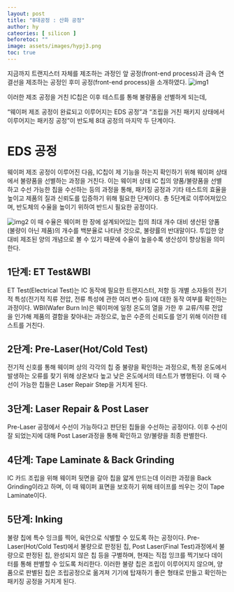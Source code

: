 ```yaml
---
layout: post
title: "8대공정 : 산화 공정"
author: hy
cateories: [ silicon ]
beforetoc: ""
image: assets/images/hypj3.png
toc: true
---
```


지금까지 트랜지스터 자체를 제조하는 과정인 앞 공정(front-end process)과 금속 연결선을 제조하는 공정인 후미 공정(front-end process)을 소개하였다.
![img1](/images/hy_3/1.png)

 이러한 제조 공정을 거친 IC칩은 이후 테스트를 통해 불량품을 선별하게 되는데, 

“웨이퍼 제조 공정이 완료되고 이루어지는 EDS 공정”과 “조립을 거친 패키지 상태에서 이루어지는 패키징 공정”이 반도체 8대 공정의 마지막 두 단계이다.

# EDS 공정
웨이퍼 제조 공정이 이루어진 다음, IC칩이 제 기능을 하는지 확인하기 위해 웨이퍼 상태에서 불량품을 선별하는 과정을 거친다. 이는 웨이퍼 상태 IC 칩의 양품/불량품을 선별하고 수선 가능한 칩을 수선하는 등의 과정을 통해, 패키징 공정과 기타 테스트의 효율을 높이고 제품의 질과 신뢰도를 입증하기 위해 필요한 단계이다. 총 5단계로 이루어져있으며, 반도체의 수율을 높이기 위하여 반드시 필요한 공정이다.

![img2](/images/hy_4/2.jpg)
이 때 수율은 웨이퍼 한 장에 설계되어있는 칩의 최대 개수 대비 생산된 양품(불량이 아닌 제품)의 개수를 백분율로 나타낸 것으로, 불량률의 반대말이다. 투입한 양 대비 제조된 양의 개념으로 볼 수 있기 때문에 수율이 높을수록 생산성이 향상됨을 의미한다.


## 1단계: ET Test&WBI
ET Test(Electrical Test)는 IC 동작에 필요한 트랜지스터, 저항 등 개별 소자들의 전기적 특성(전기적 직류 전압, 전류 특성에 관한 여러 변수 등)에 대한 동작 여부를 확인하는 과정이다.
WBI(Wafer Burn In)은 웨이퍼에 일정 온도의 열을 가한 후 교류/직류 전압을 인가해 제품의 결함을 찾아내는 과정으로, 높은 수준의 신뢰도를 얻기 위해 이러한 테스트를 거친다.

## 2단계: Pre-Laser(Hot/Cold Test)
전기적 신호를 통해 웨이퍼 상의 각각의 칩 중 불량을 확인하는 과정으로, 특정 온도에서 발생하는 오류를 찾기 위해 상온보다 높고 낮은 온도에서의 테스트가 병행된다. 이 때 수선이 가능한 칩들은 Laser Repair Step을 거치게 된다.

## 3단계: Laser Repair & Post Laser
Pre-Laser 공정에서 수선이 가능하다고 판단된 칩들을 수선하는 공정이다. 이후 수선이 잘 되었는지에 대해 Post Laser과정을 통해 확인하고 양/불량을 최종 판별한다.

## 4단계: Tape Laminate & Back Grinding
IC 카드 조립을 위해 웨이퍼 뒷면을 갈아 칩을 얇게 만드는데 이러한 과정을 Back Grinding이라고 하며, 이 때 웨이퍼 표면을 보호하기 위해 테이프를 씌우는 것이 Tape Laminate이다.

## 5단계: Inking
불량 칩에 특수 잉크를 찍어, 육안으로 식별할 수 있도록 하는 공정이다. Pre-Laser(Hot/Cold Test)에서 불량으로 판정된 칩, Post Laser(Final Test)과정에서 불량으로 판정된 칩, 완성되지 않은 칩 등을 구별하며, 현재는 직접 잉크를 찍기보다 데이터를 통해 판별할 수 있도록 처리한다. 이러한 불량 칩은 조립이 이루어지지 않으며, 양품으로 판별된 칩은 조립공정으로 옮겨져 기기에 탑재하기 좋은 형태로 만들고 확인하는 패키징 공정을 거치게 된다.


